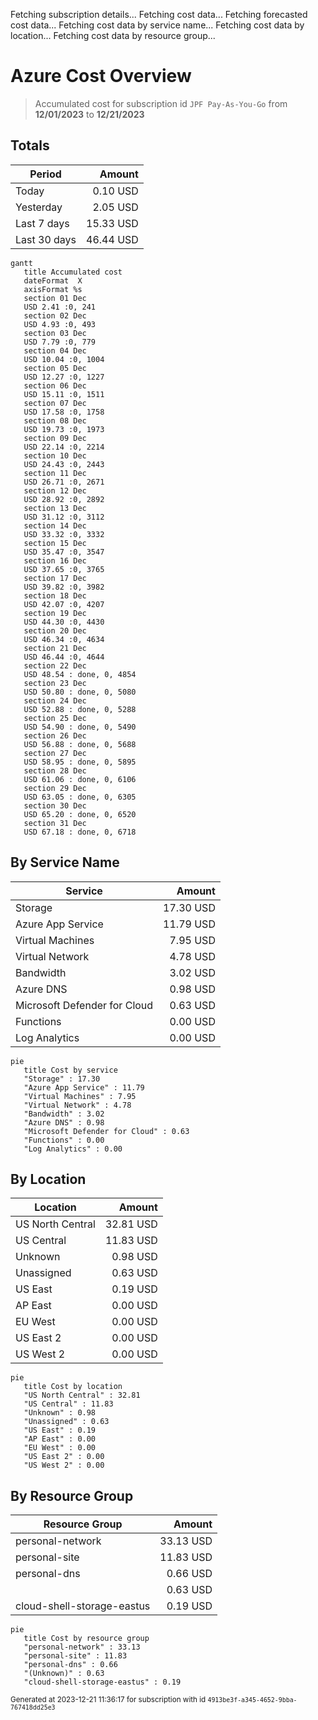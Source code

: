 Fetching subscription details...
Fetching cost data...
Fetching forecasted cost data...
Fetching cost data by service name...
Fetching cost data by location...
Fetching cost data by resource group...
# Azure Cost Overview

> Accumulated cost for subscription id `JPF Pay-As-You-Go` from **12/01/2023** to **12/21/2023**

## Totals

|Period|Amount|
|---|---:|
|Today|0.10 USD|
|Yesterday|2.05 USD|
|Last 7 days|15.33 USD|
|Last 30 days|46.44 USD|

```mermaid
gantt
   title Accumulated cost
   dateFormat  X
   axisFormat %s
   section 01 Dec
   USD 2.41 :0, 241
   section 02 Dec
   USD 4.93 :0, 493
   section 03 Dec
   USD 7.79 :0, 779
   section 04 Dec
   USD 10.04 :0, 1004
   section 05 Dec
   USD 12.27 :0, 1227
   section 06 Dec
   USD 15.11 :0, 1511
   section 07 Dec
   USD 17.58 :0, 1758
   section 08 Dec
   USD 19.73 :0, 1973
   section 09 Dec
   USD 22.14 :0, 2214
   section 10 Dec
   USD 24.43 :0, 2443
   section 11 Dec
   USD 26.71 :0, 2671
   section 12 Dec
   USD 28.92 :0, 2892
   section 13 Dec
   USD 31.12 :0, 3112
   section 14 Dec
   USD 33.32 :0, 3332
   section 15 Dec
   USD 35.47 :0, 3547
   section 16 Dec
   USD 37.65 :0, 3765
   section 17 Dec
   USD 39.82 :0, 3982
   section 18 Dec
   USD 42.07 :0, 4207
   section 19 Dec
   USD 44.30 :0, 4430
   section 20 Dec
   USD 46.34 :0, 4634
   section 21 Dec
   USD 46.44 :0, 4644
   section 22 Dec
   USD 48.54 : done, 0, 4854
   section 23 Dec
   USD 50.80 : done, 0, 5080
   section 24 Dec
   USD 52.88 : done, 0, 5288
   section 25 Dec
   USD 54.90 : done, 0, 5490
   section 26 Dec
   USD 56.88 : done, 0, 5688
   section 27 Dec
   USD 58.95 : done, 0, 5895
   section 28 Dec
   USD 61.06 : done, 0, 6106
   section 29 Dec
   USD 63.05 : done, 0, 6305
   section 30 Dec
   USD 65.20 : done, 0, 6520
   section 31 Dec
   USD 67.18 : done, 0, 6718
```

## By Service Name

|Service|Amount|
|---|---:|
|Storage|17.30 USD|
|Azure App Service|11.79 USD|
|Virtual Machines|7.95 USD|
|Virtual Network|4.78 USD|
|Bandwidth|3.02 USD|
|Azure DNS|0.98 USD|
|Microsoft Defender for Cloud|0.63 USD|
|Functions|0.00 USD|
|Log Analytics|0.00 USD|

```mermaid
pie
   title Cost by service
   "Storage" : 17.30
   "Azure App Service" : 11.79
   "Virtual Machines" : 7.95
   "Virtual Network" : 4.78
   "Bandwidth" : 3.02
   "Azure DNS" : 0.98
   "Microsoft Defender for Cloud" : 0.63
   "Functions" : 0.00
   "Log Analytics" : 0.00
```

## By Location

|Location|Amount|
|---|---:|
|US North Central|32.81 USD|
|US Central|11.83 USD|
|Unknown|0.98 USD|
|Unassigned|0.63 USD|
|US East|0.19 USD|
|AP East|0.00 USD|
|EU West|0.00 USD|
|US East 2|0.00 USD|
|US West 2|0.00 USD|

```mermaid
pie
   title Cost by location
   "US North Central" : 32.81
   "US Central" : 11.83
   "Unknown" : 0.98
   "Unassigned" : 0.63
   "US East" : 0.19
   "AP East" : 0.00
   "EU West" : 0.00
   "US East 2" : 0.00
   "US West 2" : 0.00
```

## By Resource Group

|Resource Group|Amount|
|---|---:|
|personal-network|33.13 USD|
|personal-site|11.83 USD|
|personal-dns|0.66 USD|
||0.63 USD|
|cloud-shell-storage-eastus|0.19 USD|

```mermaid
pie
   title Cost by resource group
   "personal-network" : 33.13
   "personal-site" : 11.83
   "personal-dns" : 0.66
   "(Unknown)" : 0.63
   "cloud-shell-storage-eastus" : 0.19
```

<sup>Generated at 2023-12-21 11:36:17 for subscription with id `4913be3f-a345-4652-9bba-767418dd25e3`</sup>
